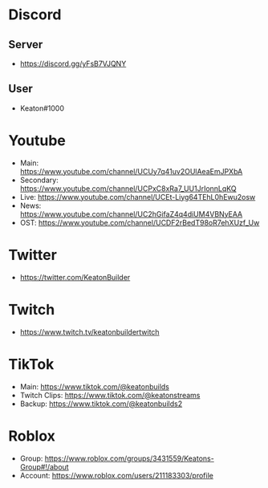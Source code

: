 # Discord
## Server
- https://discord.gg/yFsB7VJQNY
## User
- Keaton#1000
# Youtube
- Main: https://www.youtube.com/channel/UCUy7q41uv2OUlAeaEmJPXbA
- Secondary: https://www.youtube.com/channel/UCPxC8xRa7_UU1JrIonnLqKQ
- Live: https://www.youtube.com/channel/UCEt-Liyg64TEhL0hEwu2osw
- News: https://www.youtube.com/channel/UC2hGifaZ4q4diUM4VBNyEAA
- OST: https://www.youtube.com/channel/UCDF2rBedT98oR7ehXUzf_Uw
# Twitter
- https://twitter.com/KeatonBuilder
# Twitch
- https://www.twitch.tv/keatonbuildertwitch
# TikTok
- Main: https://www.tiktok.com/@keatonbuilds
- Twitch Clips: https://www.tiktok.com/@keatonstreams
- Backup: https://www.tiktok.com/@keatonbuilds2
# Roblox
- Group: https://www.roblox.com/groups/3431559/Keatons-Group#!/about
- Account: https://www.roblox.com/users/211183303/profile
